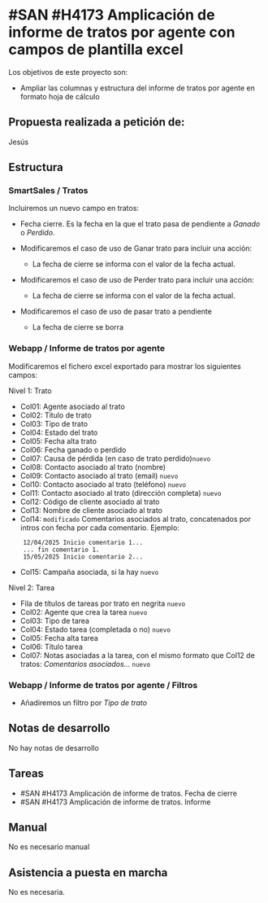 # #SAN #H4173 Amplicación de informe de tratos por agente con campos de plantilla excel

Los objetivos de este proyecto son:
+ Ampliar las columnas y estructura del informe de tratos por agente en formato hoja de cálculo

## Propuesta realizada a petición de:
Jesús

## Estructura

### SmartSales / Tratos
Incluiremos un nuevo campo en tratos:
+ Fecha cierre. Es la fecha en la que el trato pasa de pendiente a _Ganado_ o _Perdido_.

+ Modificaremos el caso de uso de Ganar trato para incluir una acción:
    + La fecha de cierre se informa con el valor de la fecha actual.

+ Modificaremos el caso de uso de Perder trato para incluir una acción:
    + La fecha de cierre se informa con el valor de la fecha actual.

+ Modificaremos el caso de uso de pasar trato a pendiente
    + La fecha de cierre se borra

### Webapp / Informe de tratos por agente
Modificaremos el fichero excel exportado para mostrar los siguientes campos:

Nivel 1: Trato

+ Col01: Agente asociado al trato
+ Col02: Titulo de trato
+ Col03: Tipo de trato
+ Col04: Estado del trato
+ Col05: Fecha alta trato
+ Col06: Fecha ganado o perdido
+ Col07: Causa de pérdida (en caso de trato perdido)`nuevo`
+ Col08: Contacto asociado al trato (nombre)
+ Col09: Contacto asociado al trato (email) `nuevo`
+ Col10: Contacto asociado al trato (teléfono) `nuevo`
+ Col11: Contacto asociado al trato (dirección completa) `nuevo`
+ Col12: Código de cliente asociado al trato
+ Col13: Nombre de cliente asociado al trato
+ Col14: `modificado` Comentarios asociados al trato, concatenados por intros con fecha por cada comentario. Ejemplo:

```
    12/04/2025 Inicio comentario 1...
    ... fin comentario 1.
    15/05/2025 Inicio comentario 2...
```

+ Col15: Campaña asociada, si la hay `nuevo`

Nivel 2: Tarea
+ Fila de títulos de tareas por trato en negrita `nuevo`
+ Col02: Agente que crea la tarea `nuevo`
+ Col03: Tipo de tarea
+ Col04: Estado tarea (completada o no) `nuevo`
+ Col05: Fecha alta tarea
+ Col06: Título tarea
+ Col07: Notas asociadas a la tarea, con el mismo formato que Col12 de tratos: _Comentarios asociados..._ `nuevo`

### Webapp / Informe de tratos por agente / Filtros
+ Añadiremos un filtro por _Tipo de trato_


## Notas de desarrollo
No hay notas de desarrollo



## Tareas
* #SAN #H4173 Amplicación de informe de tratos. Fecha de cierre
* #SAN #H4173 Amplicación de informe de tratos. Informe


## Manual
No es necesario manual

## Asistencia a puesta en marcha
No es necesaria.

